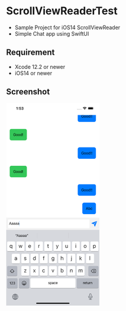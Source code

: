 # ScrollViewReaderTest

- Sample Project for iOS14 ScrollViewReader
- Simple Chat app using SwiftUI


## Requirement
- Xcode 12.2 or newer
- iOS14 or newer

## Screenshot

<img width="50%" src="./ScreenShot_01.png" />
